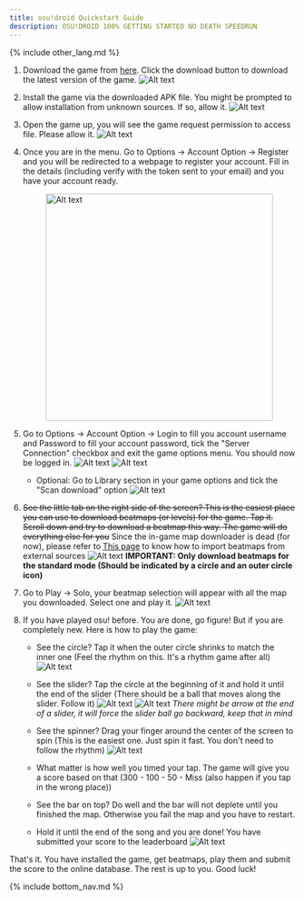 ```yaml
---
title: osu!droid Quickstart Guide
description: OSU!DROID 100% GETTING STARTED NO DEATH SPEEDRUN
---
```


{% include other_lang.md %}

1. Download the game from [here](https://osudroid.moe). Click the download button to download the latest version of the game.
![Alt text]({{site.baseurl}}/assets/images/Screenshot_2023-10-07-174059.png)
2. Install the game via the downloaded APK file. You might be prompted to allow installation from unknown sources. If so, allow it.
![Alt text]({{site.baseurl}}/assets/images/image-7.png)
3. Open the game up, you will see the game request permission to access file. Please allow it.
![Alt text]({{site.baseurl}}/assets/images/Screenshot_20231007-180320.png)
4. Once you are in the menu. Go to Options -> Account Option -> Register and you will be redirected to a webpage to register your account. Fill in the details (including verify with the token sent to your email) and you have your account ready.

    <img src="{{site.baseurl}}/assets/images/Screenshot_20231007-180405.png" height="400px" style="margin-left: auto; margin-right: auto; display: block;" alt="Alt text"/>

5. Go to Options -> Account Option -> Login to fill you account username and Password to fill your account password, tick the "Server Connection" checkbox and exit the game options menu. You should now be logged in.
![Alt text]({{site.baseurl}}/assets/images/Screenshot_20231007-181503.png)
![Alt text]({{site.baseurl}}/assets/images/Screenshot_20231007-181550.png)
    - Optional: Go to Library section in your game options and tick the "Scan download" option
    ![Alt text]({{site.baseurl}}/assets/images/Screenshot_20231007-181658.png)
6. ~~See the little tab on the right side of the screen? This is the easiest place you can use to download beatmaps (or levels) for the game. Tap it. Scroll down and try to download a beatmap this way. The game will do everything else for you~~
Since the in-game map downloader is dead (for now), please refer to [This page]({{site.baseurl}}/feature/beatmap) to know how to import beatmaps from external sources
![Alt text]({{site.baseurl}}/assets/images/Screenshot_20231007-181918.png)
**IMPORTANT: Only download beatmaps for the standard mode (Should be indicated by a circle and an outer circle icon)**
8. Go to Play -> Solo, your beatmap selection will appear with all the map you downloaded. Select one and play it.
![Alt text]({{site.baseurl}}/assets/images/Screenshot_20231007-185323_edit.png)

9. If you have played osu! before. You are done, go figure! But if you are completely new. Here is how to play the game:
    - See the circle? Tap it when the outer circle shrinks to match the inner one (Feel the rhythm on this. It's a rhythm game after all)
    ![Alt text]({{site.baseurl}}/assets/images/Screenshot_20231007-183218.png)
    - See the slider? Tap the circle at the beginning of it and hold it until the end of the slider (There should be a ball that moves along the slider. Follow it)
    ![Alt text]({{site.baseurl}}/assets/images/Screenshot_20231007-183244.png)
    ![Alt text]({{site.baseurl}}/assets/images/Screenshot_20231007-183314.png)
    *There might be arrow at the end of a slider, it will force the slider ball go backward, keep that in mind*
    
    - See the spinner? Drag your finger around the center of the screen to spin (This is the easiest one. Just spin it fast. You don't need to follow the rhythm)
    ![Alt text]({{site.baseurl}}/assets/images/Screenshot_20231007-184159.png)
    - What matter is how well you timed your tap. The game will give you a score based on that (300 - 100 - 50 - Miss (also happen if you tap in the wrong place))
    - See the bar on top? Do well and the bar will not deplete until you finished the map. Otherwise you fail the map and you have to restart.
    - Hold it until the end of the song and you are done! You have submitted your score to the leaderboard
    ![Alt text]({{site.baseurl}}/assets/images/Screenshot_20231007-190815.png)

That's it. You have installed the game, get beatmaps, play them and submit the score to the online database. The rest is up to you. Good luck!

{% include bottom_nav.md %}
